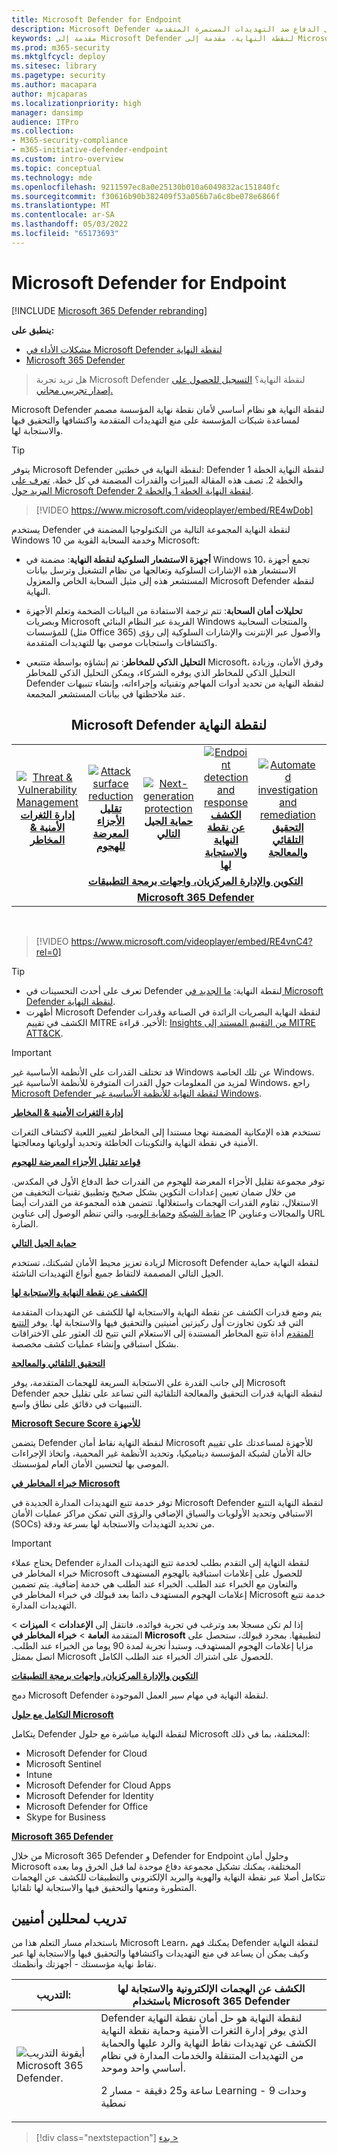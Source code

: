 ```yaml
---
title: Microsoft Defender for Endpoint
description: Microsoft Defender لنقطة النهاية هو نظام أساسي لأمان نقطة نهاية المؤسسة يساعد على الدفاع ضد التهديدات المستمرة المتقدمة.
keywords: مقدمة إلى Microsoft Defender لنقطة النهاية، مقدمة إلى Microsoft Defender لنقطة النهاية، والأمن السيبراني، والتهديدات المستمرة المتقدمة، وأمان المؤسسة، والمستشعر السلوكي للجهاز، وأمان السحابة، والتحليلات، والتحليل الذكي للمخاطر، وتقليل الأجزاء المعرضة للهجوم، وحماية الجيل التالي، والتحقيق الآلي والمعالجة، وخبراء التهديد من Microsoft، والنتيجة الآمنة، والتتبع المتقدم، Microsoft 365 Defender، وتتبع التهديدات الإلكترونية
ms.prod: m365-security
ms.mktglfcycl: deploy
ms.sitesec: library
ms.pagetype: security
ms.author: macapara
author: mjcaparas
ms.localizationpriority: high
manager: dansimp
audience: ITPro
ms.collection:
- M365-security-compliance
- m365-initiative-defender-endpoint
ms.custom: intro-overview
ms.topic: conceptual
ms.technology: mde
ms.openlocfilehash: 9211597ec8a0e25130b010a6049832ac151840fc
ms.sourcegitcommit: f30616b90b382409f53a056b7a6c8be078e6866f
ms.translationtype: MT
ms.contentlocale: ar-SA
ms.lasthandoff: 05/03/2022
ms.locfileid: "65173693"
---
```

# <a name="microsoft-defender-for-endpoint"></a>Microsoft Defender for Endpoint

[!INCLUDE [Microsoft 365 Defender rebranding](../../includes/microsoft-defender.md)]

**ينطبق على:**
- [مشكلات الأداء في Microsoft Defender لنقطة النهاية](https://go.microsoft.com/fwlink/p/?linkid=2154037)
- [Microsoft 365 Defender](https://go.microsoft.com/fwlink/?linkid=2118804)

> هل تريد تجربة Microsoft Defender لنقطة النهاية؟ [التسجيل للحصول على إصدار تجريبي مجاني.](https://signup.microsoft.com/create-account/signup?products=7f379fee-c4f9-4278-b0a1-e4c8c2fcdf7e&ru=https://aka.ms/MDEp2OpenTrial?ocid=docs-wdatp-exposedapis-abovefoldlink)

Microsoft Defender لنقطة النهاية هو نظام أساسي لأمان نقطة نهاية المؤسسة مصمم لمساعدة شبكات المؤسسة على منع التهديدات المتقدمة واكتشافها والتحقيق فيها والاستجابة لها.

> [!TIP]
> يتوفر Microsoft Defender لنقطة النهاية في خطتين: Defender لنقطة النهاية الخطة 1 والخطة 2. تصف هذه المقالة الميزات والقدرات المضمنة في كل خطة. [تعرف على المزيد حول Microsoft Defender لنقطة النهاية الخطة 1 والخطة 2](defender-endpoint-plan-1-2.md).
> 

<p><p>

> [!VIDEO https://www.microsoft.com/videoplayer/embed/RE4wDob]

يستخدم Defender لنقطة النهاية المجموعة التالية من التكنولوجيا المضمنة في Windows 10 وخدمة السحابة القوية من Microsoft:

- **أجهزة الاستشعار السلوكية لنقطة النهاية**: مضمنة في Windows 10، تجمع أجهزة الاستشعار هذه الإشارات السلوكية وتعالجها من نظام التشغيل وترسل بيانات المستشعر هذه إلى مثيل السحابة الخاص والمعزول Microsoft Defender لنقطة النهاية.

- **تحليلات أمان السحابة**: تتم ترجمة الاستفادة من البيانات الضخمة وتعلم الأجهزة وبصريات Microsoft الفريدة عبر النظام البنائي Windows والمنتجات السحابية للمؤسسات (مثل Office 365) والأصول عبر الإنترنت والإشارات السلوكية إلى رؤى واكتشافات واستجابات موصى بها للتهديدات المتقدمة.

- **التحليل الذكي للمخاطر**: تم إنشاؤه بواسطة متتبعي Microsoft، وفرق الأمان، وزيادة التحليل الذكي للمخاطر الذي يوفره الشركاء، ويمكن التحليل الذكي للمخاطر Defender لنقطة النهاية من تحديد أدوات المهاجم وتقنياته وإجراءاته، وإنشاء تنبيهات عند ملاحظتها في بيانات المستشعر المجمعة.

<center><h2>Microsoft Defender لنقطة النهاية</center></h2>
<table>
<tr>
<td><a href="#tvm"><center><img src="images/TVM_icon.png" alt="Threat & Vulnerability Management"> <br><b>إدارة الثغرات الأمنية & المخاطر</b></center></a></td>
<td><a href="#asr"><center><img src="images/asr-icon.png" alt="Attack surface reduction"><br><b>تقليل الأجزاء المعرضة للهجوم</b></center></a></td>
<td><center><a href="#ngp"><img src="images/ngp-icon.png" alt="Next-generation protection"><br> <b>حماية الجيل التالي</b></a></center></td>
<td><center><a href="#edr"><img src="images/edr-icon.png" alt="Endpoint detection and response"><br> <b>الكشف عن نقطة النهاية والاستجابة لها</b></a></center></td>
<td><center><a href="#ai"><img src="images/air-icon.png" alt="Automated investigation and remediation"><br> <b>التحقيق التلقائي والمعالجة</b></a></center></td>
<td><center><a href="#mte"><img src="images/mte-icon.png" alt="Microsoft Threat Experts"><br> <b>خبراء المخاطر في Microsoft</b></a></center></td>
</tr>
<tr>
<td colspan="7">
<a href="#apis"><center><b>التكوين والإدارة المركزيان، واجهات برمجة التطبيقات</a></b></center></td>
</tr>
<tr>
<td colspan="7"><a href="#mtp"><center><b>Microsoft 365 Defender</a></center></b></td>
</tr>
</table>
<br>

<p></p>

> [!VIDEO https://www.microsoft.com/videoplayer/embed/RE4vnC4?rel=0]

> [!TIP]
> - تعرف على أحدث التحسينات في Defender لنقطة النهاية: [ما الجديد في Microsoft Defender لنقطة النهاية](whats-new-in-microsoft-defender-endpoint.md).
> - أظهرت Microsoft Defender لنقطة النهاية البصريات الرائدة في الصناعة وقدرات الكشف في تقييم MITRE الأخير. قراءة: [Insights من التقييم المستند إلى MITRE ATT&CK](https://cloudblogs.microsoft.com/microsoftsecure/2018/12/03/insights-from-the-mitre-attack-based-evaluation-of-windows-defender-atp/).


> [!IMPORTANT]
> قد تختلف القدرات على الأنظمة الأساسية غير Windows عن تلك الخاصة Windows. لمزيد من المعلومات حول القدرات المتوفرة للأنظمة الأساسية غير Windows، راجع [Microsoft Defender لنقطة النهاية للأنظمة الأساسية غير Windows](/microsoft-365/security/defender-endpoint/non-windows).

<a name="tvm"></a>

**[إدارة الثغرات الأمنية & المخاطر](next-gen-threat-and-vuln-mgt.md)**

تستخدم هذه الإمكانية المضمنة نهجا مستندا إلى المخاطر لتغيير اللعبة لاكتشاف الثغرات الأمنية في نقطة النهاية والتكوينات الخاطئة وتحديد أولوياتها ومعالجتها.

<a name="asr"></a>

**[قواعد تقليل الأجزاء المعرضة للهجوم](overview-attack-surface-reduction.md)**

توفر مجموعة تقليل الأجزاء المعرضة للهجوم من القدرات خط الدفاع الأول في المكدس. من خلال ضمان تعيين إعدادات التكوين بشكل صحيح وتطبيق تقنيات التخفيف من الاستغلال، تقاوم القدرات الهجمات واستغلالها. تتضمن هذه المجموعة من القدرات أيضا [حماية الشبكة](network-protection.md) [وحماية الويب](web-protection-overview.md)، والتي تنظم الوصول إلى عناوين IP والمجالات وعناوين URL الضارة.

<a name="ngp"></a>

**[حماية الجيل التالي](next-generation-protection.md)**

لزيادة تعزيز محيط الأمان لشبكتك، تستخدم Microsoft Defender لنقطة النهاية حماية الجيل التالي المصممة لالتقاط جميع أنواع التهديدات الناشئة.

<a name="edr"></a>

**[الكشف عن نقطة النهاية والاستجابة لها](overview-endpoint-detection-response.md)**

يتم وضع قدرات الكشف عن نقطة النهاية والاستجابة لها للكشف عن التهديدات المتقدمة التي قد تكون تجاوزت أول ركيزتين أمنيتين والتحقيق فيها والاستجابة لها. يوفر [التتبع المتقدم](advanced-hunting-overview.md) أداة تتبع المخاطر المستندة إلى الاستعلام التي تتيح لك العثور على الاختراقات بشكل استباقي وإنشاء عمليات كشف مخصصة.

<a name="ai"></a>

**[التحقيق التلقائي والمعالجة](automated-investigations.md)**

إلى جانب القدرة على الاستجابة السريعة للهجمات المتقدمة، يوفر Microsoft Defender لنقطة النهاية قدرات التحقيق والمعالجة التلقائية التي تساعد على تقليل حجم التنبيهات في دقائق على نطاق واسع.

<a name="ss"></a>

**[Microsoft Secure Score للأجهزة](tvm-microsoft-secure-score-devices.md)**

يتضمن Defender لنقطة النهاية نقاط أمان Microsoft للأجهزة لمساعدتك على تقييم حالة الأمان لشبكة المؤسسة ديناميكيا، وتحديد الأنظمة غير المحمية، واتخاذ الإجراءات الموصى بها لتحسين الأمان العام لمؤسستك.

<a name="mte"></a>

**[خبراء المخاطر في Microsoft](microsoft-threat-experts.md)**

توفر خدمة تتبع التهديدات المدارة الجديدة في Microsoft Defender لنقطة النهاية التتبع الاستباقي وتحديد الأولويات والسياق الإضافي والرؤى التي تمكن مراكز عمليات الأمان (SOCs) من تحديد التهديدات والاستجابة لها بسرعة ودقة.

> [!IMPORTANT]
> يحتاج عملاء Defender لنقطة النهاية إلى التقدم بطلب لخدمة تتبع التهديدات المدارة خبراء المخاطر في Microsoft للحصول على إعلامات استباقية بالهجوم المستهدف والتعاون مع الخبراء عند الطلب. الخبراء عند الطلب هي خدمة إضافية. يتم تضمين إعلامات الهجوم المستهدف دائما بعد قبولك في خبراء المخاطر في Microsoft خدمة تتبع التهديدات المدارة.
>
> إذا لم تكن مسجلا بعد وترغب في تجربة فوائده، فانتقل إلى **الإعدادات** \> **الميزات** \> المتقدمة **العامة** \> **خبراء المخاطر في Microsoft** لتطبيقها. بمجرد قبولك، ستحصل على مزايا إعلامات الهجوم المستهدف، وستبدأ تجربة لمدة 90 يوما من الخبراء عند الطلب. اتصل بممثل Microsoft للحصول على اشتراك الخبراء عند الطلب الكامل.

<a name="apis"></a>

**[التكوين والإدارة المركزيان، واجهات برمجة التطبيقات](management-apis.md)**

دمج Microsoft Defender لنقطة النهاية في مهام سير العمل الموجودة.

<a name="mtp"></a>

**[التكامل مع حلول Microsoft](threat-protection-integration.md)**

يتكامل Defender لنقطة النهاية مباشرة مع حلول Microsoft المختلفة، بما في ذلك:

- Microsoft Defender for Cloud
- Microsoft Sentinel
- Intune
- Microsoft Defender for Cloud Apps
- Microsoft Defender for Identity
- Microsoft Defender for Office
- Skype for Business

**[Microsoft 365 Defender](/microsoft-365/security/defender/microsoft-365-defender)**

من خلال Microsoft 365 Defender و Defender for Endpoint وحلول أمان Microsoft المختلفة، يمكنك تشكيل مجموعة دفاع موحدة لما قبل الخرق وما بعده تتكامل أصلا عبر نقطة النهاية والهوية والبريد الإلكتروني والتطبيقات للكشف عن الهجمات المتطورة ومنعها والتحقيق فيها والاستجابة لها تلقائيا.


## <a name="training-for-security-analysts"></a>تدريب لمحللين أمنيين

باستخدام مسار التعلم هذا من Microsoft Learn، يمكنك فهم Defender لنقطة النهاية وكيف يمكن أن يساعد في منع التهديدات واكتشافها والتحقيق فيها والاستجابة لها عبر نقاط نهاية مؤسستك - أجهزتك وأنظمتك.

|التدريب:|الكشف عن الهجمات الإلكترونية والاستجابة لها باستخدام Microsoft 365 Defender|
|---|---|
|![أيقونة التدريب Microsoft 365 Defender.](../../media/microsoft-365-defender/m365-defender-secure-organization.svg)|Defender لنقطة النهاية هو حل أمان نقطة النهاية الذي يوفر إدارة الثغرات الأمنية وحماية نقطة النهاية الكشف عن تهديدات نقاط النهاية والرد عليها والحماية من التهديدات المتنقلة والخدمات المدارة في نظام أساسي واحد وموحد.<p> 2 ساعة و25 دقيقة - مسار Learning - 9 وحدات نمطية|

> [!div class="nextstepaction"]
> [بدء >](/learn/paths/defender-endpoint-fundamentals/)
